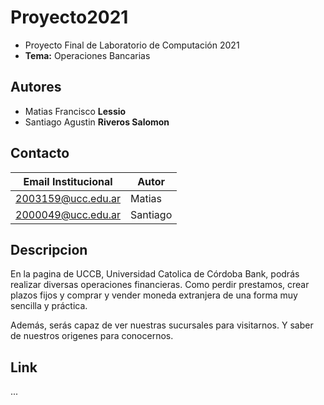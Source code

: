 # Proyecto2021
* Proyecto Final de Laboratorio de Computación 2021
* **Tema:** Operaciones Bancarias
## Autores
* Matias Francisco **Lessio**
* Santiago Agustin **Riveros Salomon**
## Contacto
| Email Institucional | Autor |
|-------|-------|
|2003159@ucc.edu.ar|Matias|
|2000049@ucc.edu.ar|Santiago|
## Descripcion
<p>En la pagina de UCCB, Universidad Catolica de Córdoba Bank, podrás realizar diversas operaciones financieras.
Como perdir prestamos, crear plazos fijos y comprar y vender moneda extranjera de una forma muy sencilla y práctica.</p>
<p>Además, serás capaz de ver nuestras sucursales para visitarnos. Y saber de nuestros origenes para conocernos.</p>

## Link
...

